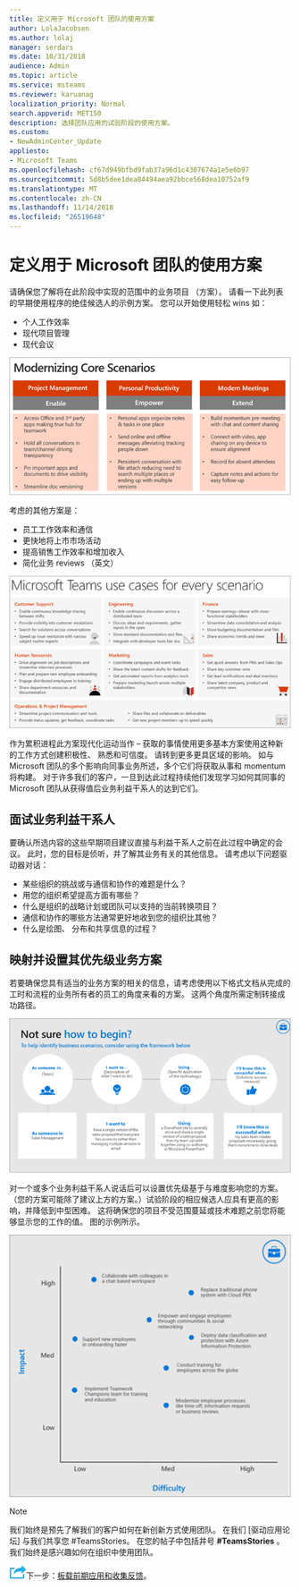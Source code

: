 ```yaml
---
title: 定义用于 Microsoft 团队的使用方案
author: LolaJacobsen
ms.author: lolaj
manager: serdars
ms.date: 10/31/2018
audience: Admin
ms.topic: article
ms.service: msteams
ms.reviewer: karuanag
localization_priority: Normal
search.appverid: MET150
description: 选择团队应用的试验阶段的使用方案。
ms.custom:
- NewAdminCenter_Update
appliesto:
- Microsoft Teams
ms.openlocfilehash: cf67d949bfbd9fab37a96d1c4307674a1e5e6b97
ms.sourcegitcommit: 5d8b5dee1dea84494aea92bbce568dea10752af9
ms.translationtype: MT
ms.contentlocale: zh-CN
ms.lasthandoff: 11/14/2018
ms.locfileid: "26519648"
---
```

# <a name="define-usage-scenarios-for-microsoft-teams"></a>定义用于 Microsoft 团队的使用方案

请确保您了解将在此阶段中实现的范围中的业务项目 （方案）。 请看一下此列表的早期使用程序的绝佳候选人的示例方案。 您可以开始使用轻松 wins 如：

- 个人工作效率
- 现代项目管理
- 现代会议

![核心方案](media/teams-adoption-modernizing-core-scenarios.png)

考虑的其他方案是：

- 员工工作效率和通信
- 更快地将上市市场活动
- 提高销售工作效率和增加收入
- 简化业务 reviews （英文）

![对于每个方案，团队用例](media/teams-adoption-use-cases.png)

作为累积进程此方案现代化运动当作 – 获取的事情使用更多基本方案使用这种新的工作方式创建积极性、 熟悉和可信度。 请转到更多更具区域的影响。 如与 Microsoft 团队的多个影响向同事业务所述，多个它们将获取从事和 momentum 将构建。 对于许多我们的客户，一旦到达此过程持续他们发现学习如何其同事的 Microsoft 团队从获得值后业务利益干系人的达到它们。

## <a name="interview-business-stakeholders"></a>面试业务利益干系人

要确认所选内容的这些早期项目建议直接与利益干系人之前在此过程中确定的会议。 此时，您的目标是侦听，并了解其业务有关的其他信息。 请考虑以下问题驱动器对话：

- 某些组织的挑战或与通信和协作的难题是什么？
- 用您的组织希望提高方面有哪些？
- 什么是组织的战略计划或团队可以支持的当前转换项目？
- 通信和协作的哪些方法通常更好地收到您的组织比其他？
- 什么是绘图、 分布和共享信息的过程？

## <a name="map-and-prioritize-business-scenarios"></a>映射并设置其优先级业务方案

若要确保您具有适当的业务方案的相关的信息，请考虑使用以下格式文档从完成的工时和流程的业务所有者的员工的角度来看的方案。 这两个角度所需定制转接成功路径。

![用于标识方案框架](media/teams-adoption-identify-scenarios.png)

对一个或多个业务利益干系人说话后可以设置优先级基于与难度影响您的方案。 （您的方案可能除了建议上方的方案。）试验阶段的相应候选人应具有更高的影响，并降低到中型困难。 这将确保您的项目不受范围蔓延或技术难题之前您将能够显示您的工作的值。 图的示例所示。

![与难度方案影响](media/teams-adoption-impact-difficulty.png)

> [!Note]
> 我们始终是预先了解我们的客户如何在新创新方式使用团队。 在我们 [驱动应用论坛] 与我们共享您 #TeamsStories。 在您的帖子中包括井号 **#TeamsStories** 。 我们始终是感兴趣如何在组织中使用团队。

![下一步步骤图标](media/teams-adoption-next-icon.png)下一步：[板载前期应用和收集反馈](teams-adoption-onboard-early-adopters.md)。